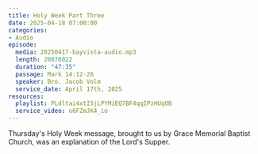 ```yaml
---
title: Holy Week Part Three
date: 2025-04-18 07:00:00
categories:
- Audio
episode:
  media: 20250417-bayvista-audio.mp3
  length: 20076022
  duration: "47:35"
  passage: Mark 14:12-26
  speaker: Bro. Jacob Volm
  service_date: April 17th, 2025
resources:
  playlist: PLdltai4xtI5jLPYMiEQ7BF4qqIPzHUqOB
  service_video: o6FZmJK4_io
---
```

Thursday's Holy Week message, brought to us by Grace Memorial Baptist Church, was an explanation of the Lord's Supper.
